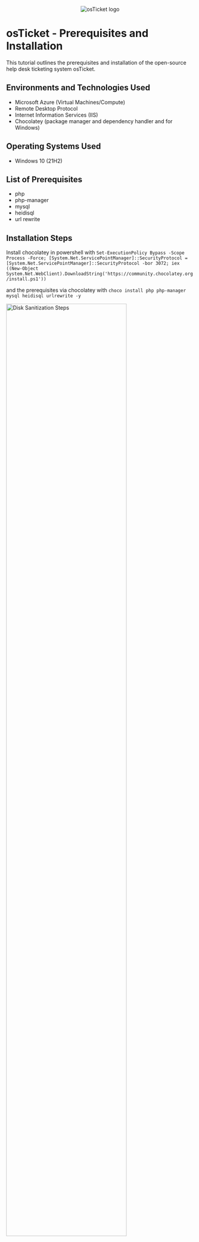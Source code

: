 <p align="center">
<img src="https://i.imgur.com/Clzj7Xs.png" alt="osTicket logo"/>
</p>

<h1>osTicket - Prerequisites and Installation</h1>
This tutorial outlines the prerequisites and installation of the open-source help desk ticketing system osTicket.<br />


<h2>Environments and Technologies Used</h2>

- Microsoft Azure (Virtual Machines/Compute)
- Remote Desktop Protocol
- Internet Information Services (IIS)
- Chocolatey (package manager and dependency handler and  for Windows)

<h2>Operating Systems Used </h2>

- Windows 10</b> (21H2)

<h2>List of Prerequisites</h2>

- php
- php-manager
- mysql
- heidisql
- url rewrite

<h2>Installation Steps</h2>

<p>
  Install chocolatey in powershell with <code>Set-ExecutionPolicy Bypass -Scope Process -Force; [System.Net.ServicePointManager]::SecurityProtocol = [System.Net.ServicePointManager]::SecurityProtocol -bor 3072; iex ((New-Object System.Net.WebClient).DownloadString('https://community.chocolatey.org/install.ps1'))</code>
</p>
  <p></p>and the prerequisites via chocolatey with <code>choco install php php-manager mysql heidisql urlrewrite -y</code>
</p>
<p>
<img src="" height="80%" width="80%" alt="Disk Sanitization Steps"/>
</p>
<br />

<p>
  Download osTicket with your desired plugns, then extract the upload folder from the archive to C:/inetpub/wwwroot/ and rename it to osticket, and finally extract your .phar plugins to the osticket/include/plugins folder.
</p>

<p>
  Rename osticket/include/ost-sampleconfig.php to ost-config.php so it will be read by the site, then disable permission inheritance on ost-config.php and give full permissions to everyone. (This is for convenience during the configuration steps)
</p>
<p>
<img src="https://github.com/user-attachments/assets/da430e69-e548-4f0a-a8ed-b73e23126da6" height="80%" width="80%" alt="Disk Sanitization Steps"/>
<img src="https://github.com/user-attachments/assets/4bbea470-d587-4dbd-96e0-99577e797231" height="80%" width="80%" alt="Disk Sanitization Steps"/>
</p>
<br />

<p>
  Register your PHP installation (choco installs PHP to C:/tools) from within IIS and enable the php_opcache and php_intl modules from within IIS (if you miss any then they will show during the initial setup). Add osticket as a site in IIS and delete the default IIS site if you desire.
</p>
<p>
<img src="https://github.com/user-attachments/assets/04bd0535-0395-4500-99a5-ba460a9293b1" height="80%" width="80%" alt="Disk Sanitization Steps"/>
</p>
<br />

<p>
  Login to your sql database (root with no password) and create a database for osticket. You should also set a password for the root user in Tools>User manager.
</p>
<p>
<img src="https://github.com/user-attachments/assets/02156df1-cf68-499c-b7ed-efd993f3888e" height="80%" width="80%" alt="Disk Sanitization Steps"/>
</p>
<br />

<p>
  Open your site in the web browser via your domain or loopback address, and fill out the initial setup forms with your site, admin, and SQL information.
</p>
<p>
<img src="https://github.com/user-attachments/assets/a3926f89-d5c6-44ba-a98f-887275572231" height="80%" width="80%" alt="Disk Sanitization Steps"/>
</p>
<br />

<p>
  Remove write permissions to ost-config.php and set to read only then delete your osticket/setup folder.
</p>
<p>
<img src="https://github.com/user-attachments/assets/844545be-0981-4b86-9f5d-2ddef8487051" height="80%" width="80%" alt="Disk Sanitization Steps"/>
</p>
<br />
